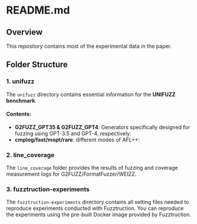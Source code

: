 # README.md

## Overview

This repository contains most of the experimental data in the paper. 

## Folder Structure

### 1. **unifuzz**

The `unifuzz` directory contains essential information for the **UNIFUZZ benchmark**. 

#### Contents:
- **G2FUZZ_GPT35 & G2FUZZ_GPT4**: Generators specifically designed for fuzzing using GPT-3.5 and GPT-4, respectively.
- **cmplog/fast/mopt/rare**: different modes of AFL++:

### 2. **line_coverage**

The `line_coverage` folder provides the results of fuzzing and coverage measurement logs for G2FUZZ/FormatFuzzer/WEIZZ. 


### 3. **fuzztruction-experiments**

The `fuzztruction-experiments` directory contains all setting files needed to reproduce experiments conducted with Fuzztruction.
You can reproduce the experiments using the pre-built Docker image provided by Fuzztruction.